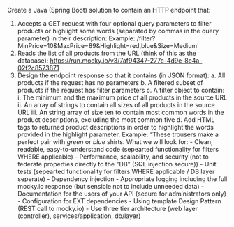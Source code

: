 Create a Java (Spring Boot) solution to contain an HTTP endpoint that:
1. Accepts a GET request with four optional query parameters to filter products or highlight some words (separated by commas in the query parameter) in their description:
                Example: /filter?MinPrice=10&MaxPrice=89&Highlight=red,blue&Size=Medium'
2. Reads the list of all products from the URL (think of this as the database):
https://run.mocky.io/v3/7af94347-277c-4d9e-8c4a-02f2c8573871
3. Design the endpoint response so that it contains (in JSON format):
                a. All products if the request has no parameters
                b. A filtered subset of products if the request has filter parameters
                c. A filter object to contain:
                                i. The minimum and the maximum price of all products in the source URL
                                ii. An array of strings to contain all sizes of all products in the source URL
                                iii. An string array of size ten to contain most common words in the product descriptions, excluding the most common five
                d. Add HTML tags to returned product descriptions in order to highlight the words provided in the highlight parameter.
                Example: “These trousers make a perfect pair with <em>green</em> or
<em>blue</em> shirts.
What we will look for:
                - Clean, readable, easy-to-understand code (sepearted functionality for filters WHERE applicable)
                - Performance, scalability, and security (not to federate properties directly to the "DB" (SQL injection secure))
                - Unit tests (sepearted functionality for filters WHERE applicable / DB layer seperate)
                - Dependency injection 
                - Appropriate logging including the full mocky.io response (but sensible not to include unneeded data)
                - Documentation for the users of your API (secure for administrators only) 
                - Configuration for EXT dependencies
                - Using template Design Pattern (REST call to mocky.io)
                - Use three tier architecture (web layer (controller), services/application, db/layer)
